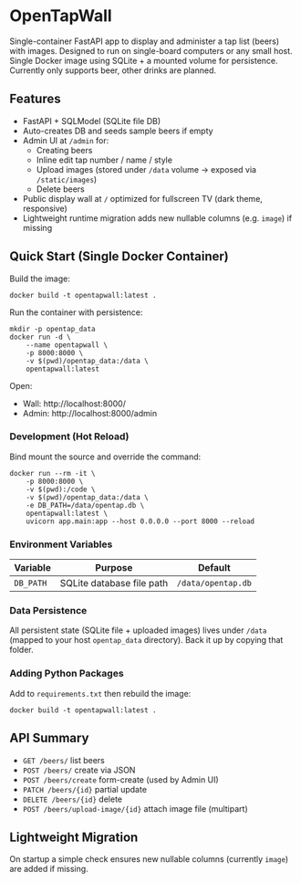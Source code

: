 # OpenTapWall

Single-container FastAPI app to display and administer a tap list (beers) with images. Designed to run on single-board computers or any small host. Single Docker image using SQLite + a mounted volume for persistence.
Currently only supports beer, other drinks are planned.

## Features
- FastAPI + SQLModel (SQLite file DB)
- Auto-creates DB and seeds sample beers if empty
- Admin UI at `/admin` for:
	- Creating beers
	- Inline edit tap number / name / style
	- Upload images (stored under `/data` volume → exposed via `/static/images`)
	- Delete beers
- Public display wall at `/` optimized for fullscreen TV (dark theme, responsive)
- Lightweight runtime migration adds new nullable columns (e.g. `image`) if missing

## Quick Start (Single Docker Container)
Build the image:
```
docker build -t opentapwall:latest .
```

Run the container with persistence:
```
mkdir -p opentap_data
docker run -d \
	--name opentapwall \
	-p 8000:8000 \
	-v $(pwd)/opentap_data:/data \
	opentapwall:latest
```

Open:
- Wall: http://localhost:8000/
- Admin: http://localhost:8000/admin

### Development (Hot Reload)
Bind mount the source and override the command:
```
docker run --rm -it \
	-p 8000:8000 \
	-v $(pwd):/code \
	-v $(pwd)/opentap_data:/data \
	-e DB_PATH=/data/opentap.db \
	opentapwall:latest \
	uvicorn app.main:app --host 0.0.0.0 --port 8000 --reload
```

### Environment Variables
| Variable | Purpose | Default |
|----------|---------|---------|
| `DB_PATH` | SQLite database file path | `/data/opentap.db` |

### Data Persistence
All persistent state (SQLite file + uploaded images) lives under `/data` (mapped to your host `opentap_data` directory). Back it up by copying that folder.

### Adding Python Packages
Add to `requirements.txt` then rebuild the image:
```
docker build -t opentapwall:latest .
```

## API Summary
- `GET /beers/` list beers
- `POST /beers/` create via JSON
- `POST /beers/create` form-create (used by Admin UI)
- `PATCH /beers/{id}` partial update
- `DELETE /beers/{id}` delete
- `POST /beers/upload-image/{id}` attach image file (multipart)

## Lightweight Migration
On startup a simple check ensures new nullable columns (currently `image`) are added if missing.
